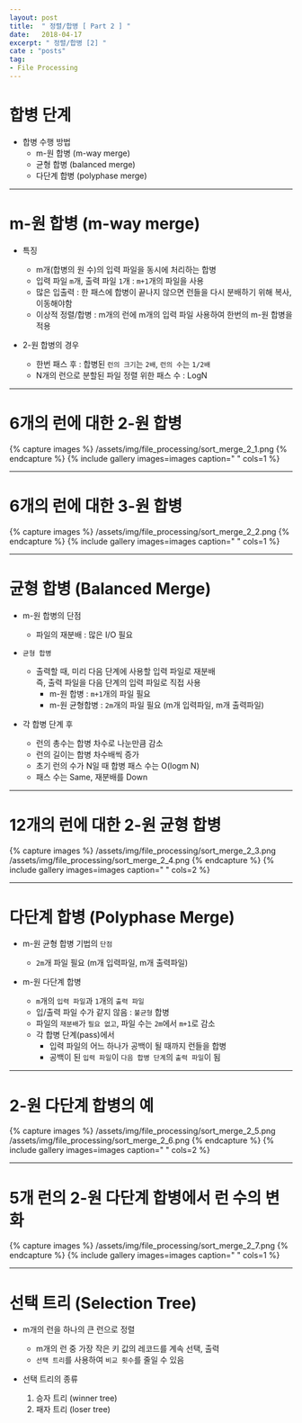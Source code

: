 ```yaml
---
layout: post
title:  " 정렬/합병 [ Part 2 ] "
date:   2018-04-17
excerpt: " 정렬/합병 [2] "
cate : "posts"
tag:
- File Processing
---
```


# 합병 단계

* 합병 수행 방법
    - m-원 합병 (m-way merge)
    - 균형 합병 (balanced merge)
    - 다단계 합병 (polyphase merge)

---

# m-원 합병 (m-way merge)

* 특징
    - m개(합병의 원 수)의 입력 파일을 동시에 처리하는 합병
    - 입력 파일 `m`개, 출력 파일 `1`개 : `m+1`개의 파일을 사용
    - 많은 입출력 : 한 패스에 합병이 끝나지 않으면 런들을 다시 분배하기 위해 복사,이동해야함
    - 이상적 정렬/합병 : m개의 런에 m개의 입력 파일 사용하여 한번의 m-원 합병을 적용

* 2-원 합병의 경우
    - 한번 패스 후 : 합병된 `런의 크기`는 `2배`, `런의 수`는 `1/2배`
    - N개의 런으로 분할된 파일 정렬 위한 패스 수 : LogN 


---

# 6개의 런에 대한 2-원 합병

{% capture images %}
    /assets/img/file_processing/sort_merge_2_1.png
{% endcapture %}
{% include gallery images=images caption=" " cols=1 %}

---

# 6개의 런에 대한 3-원 합병

{% capture images %}
    /assets/img/file_processing/sort_merge_2_2.png
{% endcapture %}
{% include gallery images=images caption=" " cols=1 %}

---

# 균형 합병 (Balanced Merge)

* m-원 합병의 단점
    - 파일의 재분배 : 많은 I/O 필요 

* `균형 합병`
    - 출력할 때, 미리 다음 단계에 사용할 입력 파일로 재분배 <br> 즉, 출력 파일을 다음 단계의 입력 파일로 직접 사용
        - m-원 합병 : `m+1`개의 파일 필요
        - m-원 균형합병 : `2m`개의 파일 필요 (m개 입력파일, m개 출력파일)

* 각 합병 단계 후
    - 런의 총수는 합병 차수로 나눈만큼 감소
    - 런의 길이는 합병 차수배씩 증가
    - 초기 런의 수가 N일 때 합병 패스 수는 O(logm N)
    - 패스 수는 Same, 재분배를 Down

---

# 12개의 런에 대한 2-원 균형 합병

{% capture images %}
    /assets/img/file_processing/sort_merge_2_3.png
    /assets/img/file_processing/sort_merge_2_4.png
{% endcapture %}
{% include gallery images=images caption=" " cols=2 %}

---

# 다단계 합병 (Polyphase Merge)

* m-원 균형 합병 기법의 `단점`
    - `2m`개 파일 필요 (m개 입력파일, m개 출력파일)

* m-원 다단계 합병
    - `m`개의 `입력 파일`과 `1`개의 `출력 파일`
    - 입/출력 파일 수가 같지 않음 : `불균형` 합병
    - 파일의 `재분배`가 `필요 없고`, 파일 수는 `2m`에서 `m+1`로 감소
    - 각 합병 단계(pass)에서
        - 입력 파일의 어느 하나가 공백이 될 때까지 런들을 합병
        - 공백이 된 `입력 파일`이 `다음 합병 단계`의 `출력 파일`이 됨

---

# 2-원 다단계 합병의 예

{% capture images %}
    /assets/img/file_processing/sort_merge_2_5.png
    /assets/img/file_processing/sort_merge_2_6.png
{% endcapture %}
{% include gallery images=images caption=" " cols=2 %}

---

# 5개 런의 2-원 다단계 합병에서 런 수의 변화

{% capture images %}
    /assets/img/file_processing/sort_merge_2_7.png
{% endcapture %}
{% include gallery images=images caption=" " cols=1 %}


---

# 선택 트리 (Selection Tree) 

* m개의 런을 하나의 큰 런으로 정렬
    - m개의 런 중 가장 작은 키 값의 레코드를 계속 선택, 출력
    - `선택 트리`를 사용하여 `비교 횟수`를 줄일 수 있음

* 선택 트리의 종류
    1. 승자 트리 (winner tree)
    2. 패자 트리 (loser tree)


